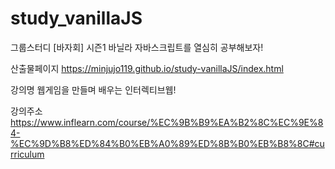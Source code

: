 # study_vanillaJS

그룹스터디 [바자회] 시즌1
바닐라 자바스크립트를 열심히 공부해보자!

산출물페이지
https://minjujo119.github.io/study-vanillaJS/index.html

강의명
웹게임을 만들며 배우는 인터렉티브웹!

강의주소
https://www.inflearn.com/course/%EC%9B%B9%EA%B2%8C%EC%9E%84-%EC%9D%B8%ED%84%B0%EB%A0%89%ED%8B%B0%EB%B8%8C#curriculum

